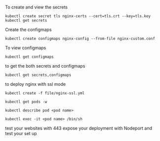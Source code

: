 

To create and view the secrets 

```shell
kubectl create secret tls nginx-certs --cert=tls.crt --key=tls.key
kubectl get secrets
```

Create the configmaps
```shell
kubectl create configmaps nginx-config --from-file nginx-custom.conf
```
To view configmaps
```shell
kubectl get configmaps
```

to get the both secrets and configmaps
```shell
kubectl get secrets,configmaps
```
to deploy nginx with ssl mode 
```shell
kubectl create -f file/nginx-ssl.yml
```

```shell
kubectl get pods -w 

kubectl describe pod <pod name>

kubectl exec -it <pod name> /bin/sh

```

test your websites with 443 
 expose your deployment with Nodeport and test your set up 




